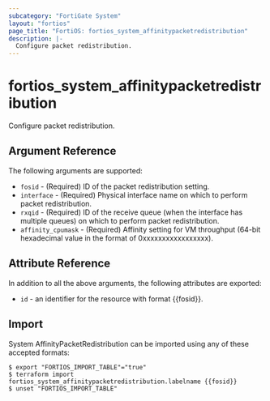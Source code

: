 ```yaml
---
subcategory: "FortiGate System"
layout: "fortios"
page_title: "FortiOS: fortios_system_affinitypacketredistribution"
description: |-
  Configure packet redistribution.
---
```


# fortios_system_affinitypacketredistribution
Configure packet redistribution.

## Argument Reference

The following arguments are supported:

* `fosid` - (Required) ID of the packet redistribution setting.
* `interface` - (Required) Physical interface name on which to perform packet redistribution.
* `rxqid` - (Required) ID of the receive queue (when the interface has multiple queues) on which to perform packet redistribution.
* `affinity_cpumask` - (Required) Affinity setting for VM throughput (64-bit hexadecimal value in the format of 0xxxxxxxxxxxxxxxxx).


## Attribute Reference

In addition to all the above arguments, the following attributes are exported:
* `id` - an identifier for the resource with format {{fosid}}.

## Import

System AffinityPacketRedistribution can be imported using any of these accepted formats:
```
$ export "FORTIOS_IMPORT_TABLE"="true"
$ terraform import fortios_system_affinitypacketredistribution.labelname {{fosid}}
$ unset "FORTIOS_IMPORT_TABLE"
```
